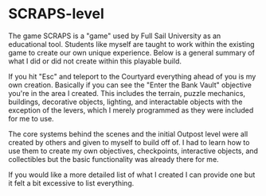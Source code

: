 # SCRAPS-level
The game SCRAPS is a "game" used by Full Sail University as an educational tool. Students like myself are taught to work within the existing game to create our own unique experience. Below is a general summary of what I did or did not create within this playable build.

If you hit "Esc" and teleport to the Courtyard everything ahead of you is my own creation. Basically if you can see the "Enter the Bank Vault" objective you're in the area I created. This includes the terrain, puzzle mechanics, buildings, decorative objects, lighting, and interactable objects with the exception of the levers, which I merely programmed as they were included for me to use. 

The core systems behind the scenes and the initial Outpost level were all created by others and given to myself to build off of. I had to learn how to use them to create my own objectives, checkpoints, interactive objects, and collectibles but the basic functionality was already there for me.

If you would like a more detailed list of what I created I can provide one but it felt a bit excessive to list everything.
